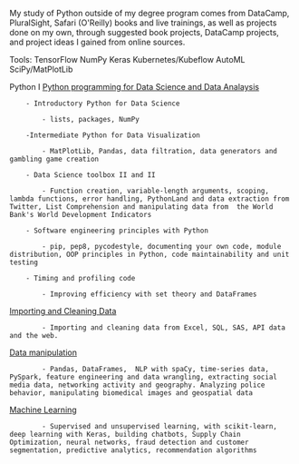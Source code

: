My study of Python outside of my degree program comes from DataCamp, PluralSight, Safari (O'Reilly) books and live trainings, as well as projects done on my own, through suggested book projects, DataCamp projects, and project ideas I gained from online sources.

Tools:
	TensorFlow
	NumPy
	Keras
	Kubernetes/Kubeflow
	AutoML
	SciPy/MatPlotLib
	
Python I
	<a href="https://www.datacamp.com/search?utf8=%E2%9C%93&q=&facets%5Btechnology%5D%5B%5D=Python&facets%5Btopic%5D%5B%5D=Programming"> Python programming for Data Science and Data Analaysis</a>
		
		- Introductory Python for Data Science
		
			- lists, packages, NumPy
		
		-Intermediate Python for Data Visualization
			
			- MatPlotLib, Pandas, data filtration, data generators and gambling game creation
		
		- Data Science toolbox II and II
			
			- Function creation, variable-length arguments, scoping, lambda functions, error handling, PythonLand and data extraction from Twitter, List Comprehension and manipulating data from  the World Bank's World Development Indicators
		
		- Software engineering principles with Python
			
			- pip, pep8, pycodestyle, documenting your own code, module distribution, OOP principles in Python, code maintainability and unit testing
        
		- Timing and profiling code
			
			- Improving efficiency with set theory and DataFrames
   
   <a href="https://www.datacamp.com/search?utf8=%E2%9C%93&q=&facets%5Btechnology%5D%5B%5D=Python&facets%5Btopic%5D%5B%5D=Importing+%26+Cleaning+Data"> Importing and Cleaning Data</a>
            
			- Importing and cleaning data from Excel, SQL, SAS, API data and the web. 
   
   <a href="https://www.datacamp.com/search?utf8=%E2%9C%93&q=&facets%5Btechnology%5D%5B%5D=Python&facets%5Btopic%5D%5B%5D=Data+Manipulation">Data manipulation</a>
            
			- Pandas, DataFrames,  NLP with spaCy, time-series data, PySpark, feature engineering and data wrangling, extracting social media data, networking activity and geography. Analyzing police behavior, manipulating biomedical images and geospatial data
   
   <a href="https://www.datacamp.com/search?utf8=%E2%9C%93&q=&facets%5Btechnology%5D%5B%5D=Python&facets%5Btopic%5D%5B%5D=Machine+Learning">Machine Learning</a>

			- Supervised and unsupervised learning, with scikit-learn, deep learning with Keras, building chatbots, Supply Chain Optimization, neural networks, fraud detection and customer segmentation, predictive analytics, recommendation algorithms
